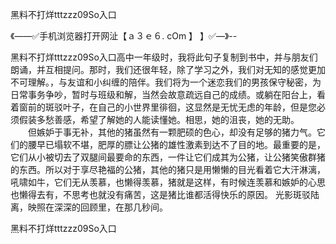 黑料不打烊tttzzz09So入口

《——✅手机浏览器打开网沚【ａ３ｅ６. cOm 】 】✅—》--

黑料不打烊tttzzz09So入口高中一年级时，我将此句子复制到书中，并与朋友们朗诵，并互相提问。那时，我们还很年轻，除了学习之外，我们对无知的感觉更加不可理解。，与友谊和小纠缠的陪伴。我们将为一个迷恋我们的男孩保守秘密，为日常事务争吵，暂时与班级和解，当然会故意疏远自己的成绩。或躺在阳台上，看着窗前的斑驳叶子，在自己的小世界里徘徊，这显然是无忧无虑的年龄，但是您必须假装多愁善感，希望了解她的人能读懂她。相思，她的沮丧，她的无助。
　　但嫉妒于事无补，其他的猪虽然有一颗肥硕的色心，却没有足够的猪力气。它们的腰早已塌软不堪，肥厚的膘让公猪的雄性激素到达不了目的地。最重要的是，它们从小被切去了双腿间最要命的东西，一件让它们成其为公猪，让公猪笑傲群猪的东西。所以对于享尽艳福的公猪，其他的猪只是用懒懒的目光看着它大汗淋漓，吼啸如牛，它们无从羡慕，也懒得羡慕，猪就是这样，有时候连羡慕和嫉妒的心思也懒得去有，不思考也就没有痛苦，这是猪比谁都活得快乐的原因。
光影斑驳陆离，映照在深深的回顾里，在那几秒间。





黑料不打烊tttzzz09So入口
